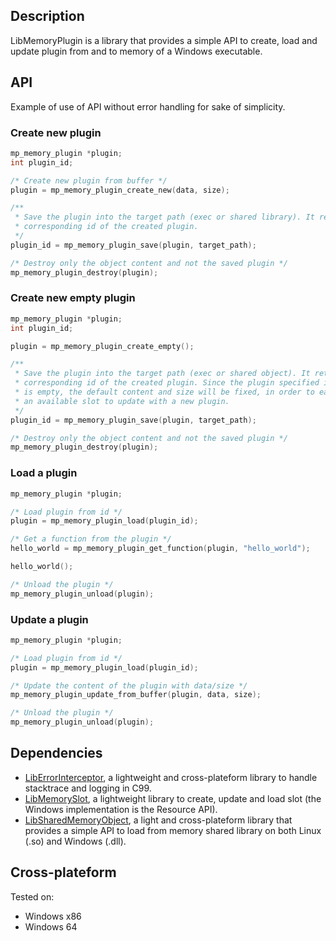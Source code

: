 ## Description

LibMemoryPlugin is a library that provides a simple API to create, load and update plugin from and to memory of a Windows executable.

## API

Example of use of API without error handling for sake of simplicity.

### Create new plugin

```c
mp_memory_plugin *plugin;
int plugin_id;

/* Create new plugin from buffer */
plugin = mp_memory_plugin_create_new(data, size);

/**
 * Save the plugin into the target path (exec or shared library). It returned the
 * corresponding id of the created plugin.
 */
plugin_id = mp_memory_plugin_save(plugin, target_path);

/* Destroy only the object content and not the saved plugin */
mp_memory_plugin_destroy(plugin);
```

###  Create new empty plugin

```c
mp_memory_plugin *plugin;
int plugin_id;

plugin = mp_memory_plugin_create_empty();

/**
 * Save the plugin into the target path (exec or shared object). It returned the
 * corresponding id of the created plugin. Since the plugin specified in parammeter
 * is empty, the default content and size will be fixed, in order to easily know it's
 * an available slot to update with a new plugin.
 */
plugin_id = mp_memory_plugin_save(plugin, target_path);

/* Destroy only the object content and not the saved plugin */
mp_memory_plugin_destroy(plugin);
```

### Load a plugin

```c
mp_memory_plugin *plugin;

/* Load plugin from id */
plugin = mp_memory_plugin_load(plugin_id);

/* Get a function from the plugin */
hello_world = mp_memory_plugin_get_function(plugin, "hello_world");

hello_world();

/* Unload the plugin */
mp_memory_plugin_unload(plugin);
```

### Update a plugin

```c
mp_memory_plugin *plugin;

/* Load plugin from id */
plugin = mp_memory_plugin_load(plugin_id);

/* Update the content of the plugin with data/size */
mp_memory_plugin_update_from_buffer(plugin, data, size);

/* Unload the plugin */
mp_memory_plugin_unload(plugin);
```

## Dependencies

* [LibErrorInterceptor](https://github.com/swasun/LibErrorInterceptor), a lightweight and cross-plateform library to handle stacktrace and logging in C99.
* [LibMemorySlot](https://github.com/swasun/LibMemorySlot), a lightweight library to create, update and load slot (the Windows implementation is the Resource API).
* [LibSharedMemoryObject](https://github.com/swasun/LibSharedMemoryObject), a light and cross-plateform library that provides a simple API to load from memory shared library on both Linux (.so) and Windows (.dll).

## Cross-plateform

Tested on:
* Windows x86
* Windows 64
